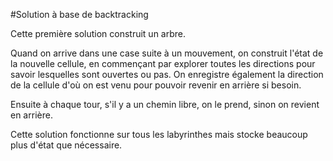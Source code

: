 #Solution à base de backtracking

Cette première solution construit un arbre. 

Quand on arrive dans une case suite à un mouvement, on construit l'état de la nouvelle cellule, en commençant par explorer toutes les directions pour savoir lesquelles sont ouvertes ou pas. On enregistre également la direction de la cellule d'où on est venu pour pouvoir revenir en arrière si besoin.

Ensuite à chaque tour, s'il y a un chemin libre, on le prend, sinon on revient en arrière.

Cette solution fonctionne sur tous les labyrinthes mais stocke beaucoup plus d'état que nécessaire.
